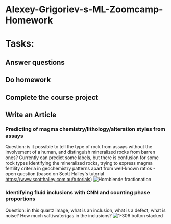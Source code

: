 
# Alexey-Grigoriev-s-ML-Zoomcamp-Homework
# Tasks: 
## Answer questions
## Do homework
## Complete the course project
## Write an Article
### Predicting of magma chemistry/lithology/alteration styles from assays
Question: is it possible to tell the type of rock from assays without the involvement of a human, and distinguish mineralized rocks from barren ones? 
Currently can predict some labels, but there is confusion for some rock types 
Identifying the mineralized rocks, trying to express magma fertility criteria in geochemistry patterns apart from well-known ratios - open question
(based on Scott Halley's tutorial https://www.scotthalley.com.au/tutorials)
![Hornblende fractionation](https://user-images.githubusercontent.com/65893409/132241157-738716f5-a229-4f72-9e7a-2797bdad7d11.jpg)

### Identifying fluid inclusions with CNN and counting phase proportions
Question: in this quartz image, what is an inclusion, what is a defect, what is noise?
How much salt/water/gas in the inclusions? 
![1-306 botton stacked](https://user-images.githubusercontent.com/65893409/132240947-b171c6ba-987e-42d4-b4eb-2eca81844262.jpg)

